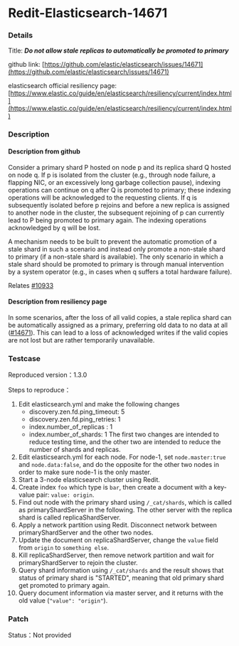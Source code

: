 # Redit-Elasticsearch-14671

### Details

Title: ***Do not allow stale replicas to automatically be promoted to primary***

github link: [https://github.com/elastic/elasticsearch/issues/14671](https://github.com/elastic/elasticsearch/issues/14671)

elasticsearch official resiliency page: [https://www.elastic.co/guide/en/elasticsearch/resiliency/current/index.html](https://www.elastic.co/guide/en/elasticsearch/resiliency/current/index.html)

### Description

#### Description from github

Consider a primary shard P hosted on node p and its replica shard Q hosted on node q. 
If p is isolated from the cluster (e.g., through node failure, a flapping NIC, or an excessively long garbage collection pause), 
indexing operations can continue on q after Q is promoted to primary; 
these indexing operations will be acknowledged to the requesting clients. 
If q is subsequently isolated before p rejoins and before a new replica is assigned to another node in the cluster, 
the subsequent rejoining of p can currently lead to P being promoted to primary again. 
The indexing operations acknowledged by q will be lost.

A mechanism needs to be built to prevent the automatic promotion of a stale shard in such a scenario and instead only promote a non-stale shard to primary (if a non-stale shard is availabie). 
The only scenario in which a stale shard should be promoted to primary is through manual intervention by a system operator (e.g., in cases when q suffers a total hardware failure).

Relates [#10933](https://github.com/elastic/elasticsearch/issues/10933)

#### Description from resiliency page

In some scenarios, after the loss of all valid copies, a stale replica shard can be automatically assigned as a primary, preferring old data to no data at all ([#14671](https://github.com/elastic/elasticsearch/issues/14671)). 
This can lead to a loss of acknowledged writes if the valid copies are not lost but are rather temporarily unavailable.

### Testcase

Reproduced version：1.3.0

Steps to reproduce：
1. Edit elasticsearch.yml and make the following changes
   - discovery.zen.fd.ping_timeout: 5
   - discovery.zen.fd.ping_retries: 1
   - index.number_of_replicas : 1
   - index.number_of_shards: 1
   The first two changes are intended to reduce testing time, and the other two are intended to reduce the number of shards and replicas.
2. Edit elasticsearch.yml for each node.
   For node-1, set `node.master:true` and `node.data:false`, and do the opposite for the other two nodes in order to make sure node-1 is the only master.
3. Start a 3-node elasticsearch cluster using Redit.
4. Create index `foo` which type is `bar`, then create a document with a key-value pair: `value: origin`.
5. Find out node with the primary shard using `/_cat/shards`, which is called as primaryShardServer in the following. 
   The other server with the replica shard is called replicaShardServer.
6. Apply a network partition using Redit. Disconnect network between primaryShardServer and the other two nodes.
7. Update the document on replicaShardServer, change the `value` field from `origin` to `something else`.
8. Kill replicaShardServer, then remove network partition and wait for primaryShardServer to rejoin the cluster.
9. Query shard information using `/_cat/shards` and the result shows that status of primary shard is "STARTED",
   meaning that old primary shard get promoted to primary again.
10. Query document information via master server, and it returns with the old value (`"value": "origin"`).

### Patch 

Status：Not provided
